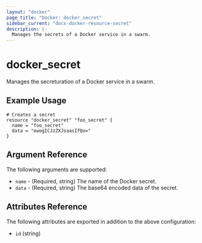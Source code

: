 ```yaml
---
layout: "docker"
page_title: "Docker: docker_secret"
sidebar_current: "docs-docker-resource-secret"
description: |-
  Manages the secrets of a Docker service in a swarm.
---
```


# docker\_secret

Manages the secreturation of a Docker service in a swarm.

## Example Usage

```hcl
# Creates a secret
resource "docker_secret" "foo_secret" {
  name = "foo_secret"
  data = "ewogICJzZXJsaasIfQo="
}
```

## Argument Reference

The following arguments are supported:

* `name` - (Required, string) The name of the Docker secret.
* `data` - (Required, string) The base64 encoded data of the secret.


## Attributes Reference

The following attributes are exported in addition to the above configuration:

* `id` (string)
